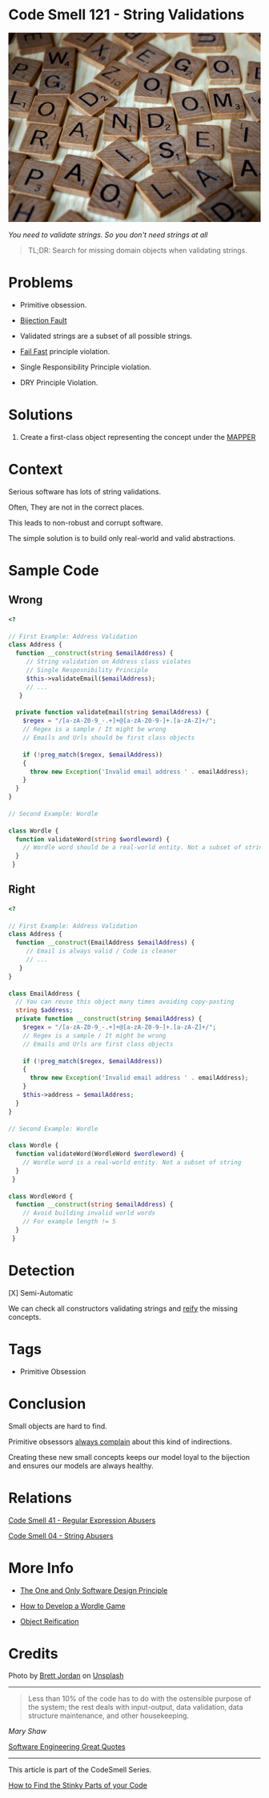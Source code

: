 # Code Smell 121 - String Validations

![Code Smell 121 - String Validations](Code%20Smell%20121%20-%20String%20Validations.jpg)

*You need to validate strings. So you don't need strings at all*

> TL;DR: Search for missing domain objects when validating strings.

# Problems

- Primitive obsession.

- [Bijection Fault](https://github.com/mcsee/Software-Design-Articles/tree/main/Articles/Theory/The%20One%20and%20Only%20Software%20Design%20Principle/readme.md)

- Validated strings are a subset of all possible strings.

- [Fail Fast](https://github.com/mcsee/Software-Design-Articles/tree/main/Articles/Theory/Fail%20Fast/readme.md) principle violation.

- Single Responsibility Principle violation.

- DRY Principle Violation.

# Solutions

1. Create a first-class object representing the concept under the [MAPPER](https://github.com/mcsee/Software-Design-Articles/tree/main/Articles/Theory/What%20is%20(wrong%20with)%20software/readme.md)

# Context

Serious software has lots of string validations.

Often, They are not in the correct places.

This leads to non-robust and corrupt software.

The simple solution is to build only real-world and valid abstractions.

# Sample Code

## Wrong

<!-- [Gist Url](https://gist.github.com/mcsee/1b6799dac071ce8bd2a1082dfdbd668d) -->

```php
<?

// First Example: Address Validation
class Address { 
  function __construct(string $emailAddress) {
     // String validation on Address class violates 
     // Single Resposnibility Principle
     $this->validateEmail($emailAddress);
     // ...
   }
  
  private function validateEmail(string $emailAddress) {
    $regex = "/[a-zA-Z0-9_-.+]+@[a-zA-Z0-9-]+.[a-zA-Z]+/";
    // Regex is a sample / It might be wrong
    // Emails and Urls should be first class objects

    if (!preg_match($regex, $emailAddress))
    {
      throw new Exception('Invalid email address ' . emailAddress);
    }    
  }
}

// Second Example: Wordle

class Wordle { 
  function validateWord(string $wordleword) {
    // Wordle word should be a real-world entity. Not a subset of strings
  }
 }
```

## Right

<!-- [Gist Url](https://gist.github.com/mcsee/d2eace32ecb9f7564ebeaf8136118f53) -->

```php
<?

// First Example: Address Validation
class Address { 
  function __construct(EmailAddress $emailAddress) {
     // Email is always valid / Code is cleaner
     // ...
   }
}
  
class EmailAddress { 
  // You can reuse this object many times avoiding copy-pasting
  string $address; 
  private function __construct(string $emailAddress) {
    $regex = "/[a-zA-Z0-9_-.+]+@[a-zA-Z0-9-]+.[a-zA-Z]+/";
    // Regex is a sample / It might be wrong
    // Emails and Urls are first class objects

    if (!preg_match($regex, $emailAddress))
    {
      throw new Exception('Invalid email address ' . emailAddress);
    }   
    $this->address = $emailAddress;
  }
}

// Second Example: Wordle

class Wordle { 
  function validateWord(WordleWord $wordleword) {
    // Wordle word is a real-world entity. Not a subset of string
  }
 }

class WordleWord { 
  function __construct(string $emailAddress) {
    // Avoid building invalid world words
    // For example length != 5
  }
 }
```

# Detection

[X] Semi-Automatic 

We can check all constructors validating strings and [reify](https://en.wikipedia.org/wiki/Reification_(computer_science)) the missing concepts.

# Tags

- Primitive Obsession

# Conclusion

Small objects are hard to find.

Primitive obsessors [always complain](https://github.com/mcsee/Software-Design-Articles/tree/main/Articles/Blogging/I%20Wrote%20More%20than%2090%20Articles%20on%202021%20Here%20is%20What%20I%20Learned/readme.md) about this kind of indirections.

Creating these new small concepts keeps our model loyal to the bijection and ensures our models are always healthy.

# Relations

[Code Smell 41 - Regular Expression Abusers](https://github.com/mcsee/Software-Design-Articles/tree/main/Articles/Code%20Smells/Code%20Smell%2041%20-%20Regular%20Expression%20Abusers/readme.md)

[Code Smell 04 - String Abusers](https://github.com/mcsee/Software-Design-Articles/tree/main/Articles/Code%20Smells/Code%20Smell%2004%20-%20String%20Abusers/readme.md)

# More Info

- [The One and Only Software Design Principle](https://github.com/mcsee/Software-Design-Articles/tree/main/Articles/Theory/The%20One%20and%20Only%20Software%20Design%20Principle/readme.md)

- [How to Develop a Wordle Game](https://github.com/mcsee/Software-Design-Articles/tree/main/Articles/Wordle/How%20to%20Develop%20a%20Wordle%20Game%20using%20TDD%20in%2025%20Minutes/readme.md)

- [Object Reification](https://en.wikipedia.org/wiki/Reification_(computer_science))

# Credits

Photo by [Brett Jordan](https://unsplash.com/@brett_jordan) on [Unsplash](https://unsplash.com/s/photos/letters)
  
* * *

> Less than 10% of the code has to do with the ostensible purpose of the system; the rest deals with input-output, data validation, data structure maintenance, and other housekeeping.

_Mary Shaw_
 
[Software Engineering Great Quotes](https://github.com/mcsee/Software-Design-Articles/tree/main/Articles/Quotes/Software%20Engineering%20Great%20Quotes/readme.md)

* * *

This article is part of the CodeSmell Series.

[How to Find the Stinky Parts of your Code](https://github.com/mcsee/Software-Design-Articles/tree/main/Articles/Code%20Smells/How%20to%20Find%20the%20Stinky%20parts%20of%20your%20Code/readme.md)
